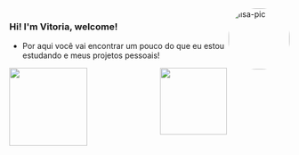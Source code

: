 <div>
  <img align="right" alt="lisa-pic" height="110" style="border-radius:50px;"src="https://i.kym-cdn.com/photos/images/original/000/740/022/c26.png" alt="..." class="img-thumbnail">
</div> 

### Hi! I'm Vitoria, welcome! 
* Por aqui você vai encontrar um pouco do que eu estou estudando e meus projetos pessoais!  


<div>
  <a href="https://github.com/vteruya">
  <img align="left" height="140em" src="https://github-readme-stats.vercel.app/api?username=vteruya&show_icons=true&theme=material-palenight&include_all_commits=true&count_private=true"/>
  <img align="right" height="120em" src="https://github-readme-stats.vercel.app/api/top-langs/?username=vteruya&layout=compact&langs_count=7&theme=material-palenight"/>
</div>
